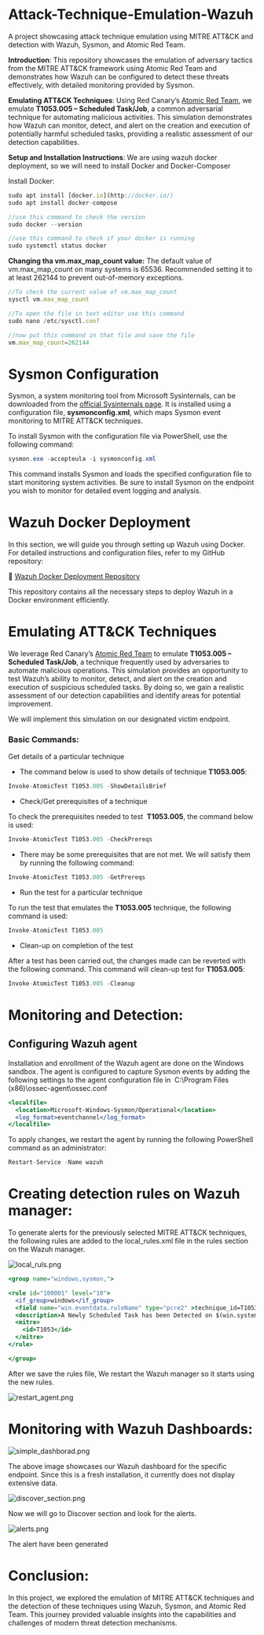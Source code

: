 # Attack-Technique-Emulation-Wazuh
A project showcasing attack technique emulation using MITRE ATT&amp;CK and detection with Wazuh, Sysmon, and Atomic Red Team.


**Introduction**:
This repository showcases the emulation of adversary tactics from the MITRE ATT&CK framework using Atomic Red Team and demonstrates how Wazuh can be configured to detect these threats effectively, with detailed monitoring provided by Sysmon.

**Emulating ATT&CK Techniques**:
Using Red Canary’s [Atomic Red Team](https://github.com/redcanaryco/invoke-atomicredteam), we emulate **T1053.005 – Scheduled Task/Job**, a common adversarial technique for automating malicious activities. This simulation demonstrates how Wazuh can monitor, detect, and alert on the creation and execution of potentially harmful scheduled tasks, providing a realistic assessment of our detection capabilities.

**Setup and Installation Instructions**: 
We are using wazuh docker deployment, so we will need to install Docker and Docker-Composer

Install Docker:

```jsx
sudo apt install [docker.io](http://docker.io/)
sudo apt install docker-compose

//use this command to check the version
sudo docker --version 

//use this command to check if your docker is running
sudo systemctl status docker
```

**Changing tha vm.max_map_count value:**
The default value of vm.max_map_count on many systems is 65536. Recommended setting it to at least 262144 to prevent out-of-memory exceptions.

```jsx
//To check the current value of vm.max_map_count
sysctl vm.max_map_count

//To open the file in text editor use this command
sudo nano /etc/sysctl.conf

//now put this command in that file and save the file
vm.max_map_count=262144
```

# **Sysmon Configuration**
Sysmon, a system monitoring tool from Microsoft Sysinternals, can be downloaded from the [official Sysinternals page](https://docs.microsoft.com/en-us/sysinternals/downloads/sysmon). It is installed using a configuration file, **sysmonconfig.xml**, which maps Sysmon event monitoring to MITRE ATT&CK techniques.

To install Sysmon with the configuration file via PowerShell, use the following command:

```powershell
sysmon.exe -accepteula -i sysmonconfig.xml
```

This command installs Sysmon and loads the specified configuration file to start monitoring system activities. Be sure to install Sysmon on the endpoint you wish to monitor for detailed event logging and analysis.

# **Wazuh Docker Deployment**
In this section, we will guide you through setting up Wazuh using Docker. For detailed instructions and configuration files, refer to my GitHub repository:

🔗 [Wazuh Docker Deployment Repository](https://github.com/Ghost-7A/wazuh-docker-deployment.git)

This repository contains all the necessary steps to deploy Wazuh in a Docker environment efficiently.

# **Emulating ATT&CK Techniques**

We leverage Red Canary’s [Atomic Red Team](https://github.com/redcanaryco/invoke-atomicredteam) to emulate **T1053.005 – Scheduled Task/Job**, a technique frequently used by adversaries to automate malicious operations. This simulation provides an opportunity to test Wazuh’s ability to monitor, detect, and alert on the creation and execution of suspicious scheduled tasks. By doing so, we gain a realistic assessment of our detection capabilities and identify areas for potential improvement.

We will implement this simulation on our designated victim endpoint.

### Basic Commands:

Get details of a particular technique

- The command below is used to show details of technique **T1053.005**:

```jsx
Invoke-AtomicTest T1053.005 -ShowDetailsBrief
```

- Check/Get prerequisites of a technique

To check the prerequisites needed to test  **T1053.005**, the command below is used:

```jsx
Invoke-AtomicTest T1053.005 -CheckPrereqs
```

- There may be some prerequisites that are not met. We will satisfy them by running the following command:

```jsx
Invoke-AtomicTest T1053.005 -GetPrereqs
```

- Run the test for a particular technique

To run the test that emulates the **T1053.005** technique, the following command is used:

```jsx
Invoke-AtomicTest T1053.005
```

- Clean-up on completion of the test

After a test has been carried out, the changes made can be reverted with the following command. This command will clean-up test for **T1053.005**:

```jsx
Invoke-AtomicTest T1053.005 -Cleanup
```

# **Monitoring and Detection**:

## **Configuring Wazuh agent**

Installation and enrollment of the Wazuh agent are done on the Windows sandbox. The agent is configured to capture Sysmon events by adding the following settings to the agent configuration file in  C:\Program Files (x86)\ossec-agent\ossec.conf

```jsx
<localfile>
  <location>Microsoft-Windows-Sysmon/Operational</location>
  <log_format>eventchannel</log_format>
</localfile>
```

To apply changes, we restart the agent by running the following PowerShell command as an administrator:

```jsx
Restart-Service -Name wazuh
```

# **Creating detection rules on Wazuh manager:**

To generate alerts for the previously selected MITRE ATT&CK techniques, the following rules are added to the local_rules.xml file in the rules section on the Wazuh manager.

![local_ruls.png](screenshot/image.png)

```jsx
<group name="windows,sysmon,">

<rule id="100001" level="10">
  <if_group>windows</if_group>
  <field name="win.eventdata.ruleName" type="pcre2" >technique_id=T1053,technique_name=Scheduled Task</field>
  <description>A Newly Scheduled Task has been Detected on $(win.system.computer)</description>
  <mitre>
    <id>T1053</id>
  </mitre>
</rule>

</group>
```

After we save the rules file, We restart the Wazuh manager so it starts using the new rules.

![restart_agent.png](screenshot/2image.png)

# **Monitoring with Wazuh Dashboards:**

![simple_dashborad.png](screenshot/3image.png)

The above image showcases our Wazuh dashboard for the specific endpoint. Since this is a fresh installation, it currently does not display extensive data.

![discover_section.png](screenshot/4image.png)

Now we will go to Discover section and look for the alerts.

![alerts.png](screenshot/5image.png)

The alert have been generated 

# **Conclusion:**

In this project, we explored the emulation of MITRE ATT&CK techniques and the detection of these techniques using Wazuh, Sysmon, and Atomic Red Team. This journey provided valuable insights into the capabilities and challenges of modern threat detection mechanisms.
